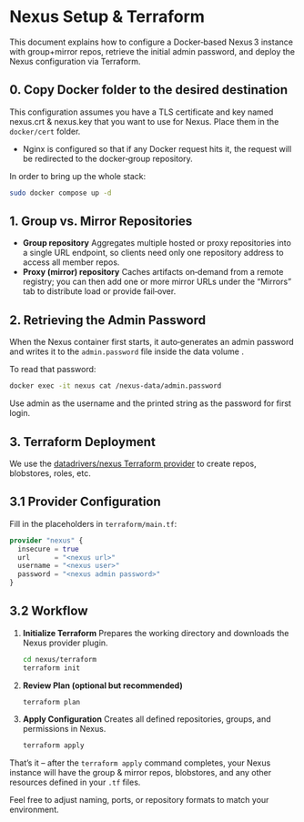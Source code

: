 # Nexus Setup & Terraform

This document explains how to configure a Docker‑based Nexus 3 instance with group+mirror repos, retrieve the initial admin password, and deploy the Nexus configuration via Terraform.

## 0. Copy Docker folder to the desired destination

This configuration assumes you have a TLS certificate and key named nexus.crt & nexus.key that you want to use for Nexus. Place them in the `docker/cert` folder.

* Nginx is configured so that if any Docker request hits it, the request will be redirected to the docker‑group repository.

In order to bring up the whole stack:

```bash
sudo docker compose up -d
```

## 1. Group vs. Mirror Repositories

- **Group repository**
  Aggregates multiple hosted or proxy repositories into a single URL endpoint, so clients need only one repository address to access all member repos.
- **Proxy (mirror) repository**
  Caches artifacts on‑demand from a remote registry; you can then add one or more mirror URLs under the “Mirrors” tab to distribute load or provide fail‑over.

## 2. Retrieving the Admin Password

When the Nexus container first starts, it auto‑generates an admin password and writes it to the `admin.password` file inside the data volume .

To read that password:

```bash
docker exec -it nexus cat /nexus-data/admin.password
```

Use admin as the username and the printed string as the password for first login.

## 3. Terraform Deployment

We use the [datadrivers/nexus Terraform provider](https://registry.terraform.io/providers/datadrivers/nexus/latest/docs) to create repos, blobstores, roles, etc.

## 3.1 Provider Configuration

Fill in the placeholders in `terraform/main.tf`:

```terraform
provider "nexus" {
  insecure = true
  url      = "<nexus url>"
  username = "<nexus user>"
  password = "<nexus admin password>"
}
```

## 3.2 Workflow

1.  **Initialize Terraform**
    Prepares the working directory and downloads the Nexus provider plugin.

    ```bash
    cd nexus/terraform
    terraform init
    ```

2.  **Review Plan (optional but recommended)**

    ```bash
    terraform plan
    ```

3.  **Apply Configuration**
    Creates all defined repositories, groups, and permissions in Nexus.

    ```bash
    terraform apply
    ```

That’s it – after the `terraform apply` command completes, your Nexus instance will have the group & mirror repos, blobstores, and any other resources defined in your `.tf` files.

Feel free to adjust naming, ports, or repository formats to match your environment.
